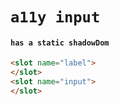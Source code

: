 # `a11y input`

#### `has a static shadowDom`

```html
<slot name="label">
</slot>
<slot name="input">
</slot>
```

